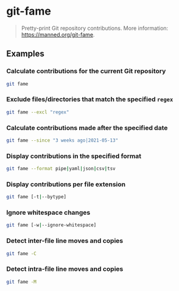 # git-fame

> Pretty-print Git repository contributions. More information: <https://manned.org/git-fame>.

## Examples

### Calculate contributions for the current Git repository

```bash
git fame
```

### Exclude files/directories that match the specified `regex`

```bash
git fame --excl "regex"
```

### Calculate contributions made after the specified date

```bash
git fame --since "3 weeks ago|2021-05-13"
```

### Display contributions in the specified format

```bash
git fame --format pipe|yaml|json|csv|tsv
```

### Display contributions per file extension

```bash
git fame [-t|--bytype]
```

### Ignore whitespace changes

```bash
git fame [-w|--ignore-whitespace]
```

### Detect inter-file line moves and copies

```bash
git fame -C
```

### Detect intra-file line moves and copies

```bash
git fame -M
```

